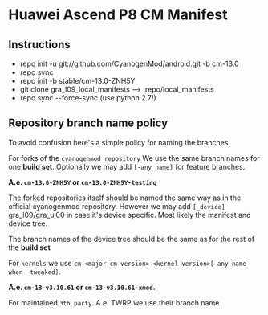 # Huawei Ascend P8 CM Manifest

## Instructions
- repo init -u git://github.com/CyanogenMod/android.git -b cm-13.0
- repo sync
- repo init -b stable/cm-13.0-ZNH5Y
- git clone gra_l09_local_manifests --> .repo/local_manifests
- repo sync --force-sync (use python 2.7!)


## Repository branch name policy

To avoid confusion here's a simple policy for naming the branches.


For forks of the `cyanogenmod repository`
We use the same branch names for one **build set**.
Optionally we may add `[-any name]` for feature branches.

**A.e. `cm-13.0-ZNH5Y` or `cm-13.0-ZNH5Y-testing`**


The forked repositories itself should be named the same way as in the 
official cyanogenmod repository. However we may add `[_device]`
gra_l09/gra_ul00 in case it's device specific. Most likely 
the manifest and device tree.

The branch names of the device tree should be the same as for
the rest of the **build set**


For `kernels` we use `cm-<major cm version>-<kernel-version>[-any name when 
tweaked]`.

**A.e. `cm-13-v3.10.61` or `cm-13-v3.10.61-xmod`.**


For maintained `3th party`. A.e. TWRP we use their branch name
